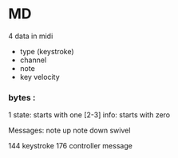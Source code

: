 # MD
4 data in midi
 - type (keystroke)
 - channel
 - note
 - key velocity

### bytes :
1 state: starts with one
[2-3] info: starts with zero

Messages:
note up
note down
swivel

144 keystroke
176 controller message
